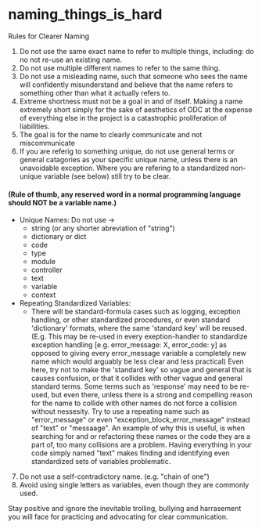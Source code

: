 # naming_things_is_hard
Rules for Clearer Naming


1. Do not use the same exact name to refer to multiple things, including: do no not re-use an existing name.
2. Do not use multiple different names to refer to the same thing.
3. Do not use a misleading name, such that someone who sees the name will confidently misunderstand and believe that the name refers to something other than what it actually refers to.
4. Extreme shortness must not be a goal in and of itself. Making a name extremely short simply for the sake of aesthetics of ODC at the expense of everything else in the project is a catastrophic proliferation of liabilities.
5. The goal is for the name to clearly communicate and not miscommunicate
6. If you are referig to something unique, do not use general terms or general catagories as your specific unique name, unless there is an unavoidable exception. Where you are refering to a standardized non-unique variable (see below) still try to be clear.
#### (Rule of thumb, any reserved word in a normal programming language should NOT be a variable name.)
- Unique Names: Do not use ->
  - string (or any shorter abreviation of "string")
  - dictionary or dict
  - code
  - type
  - module
  - controller
  - text
  - variable
  - context
- Repeating Standardized Variables:
  - There will be standard-formula cases such as logging, exception handling, or other standardized procedures, or even standard 'dictionary' formats, where the same 'standard key' will be reused. (E.g. This may be re-used in every exeption-handler to standardize exception handling [e.g. error_message: X, error_code: y] as opposed to giving every error_message variable a completely new name which would arguably be less clear and less practical) Even here, try not to make the 'standard key' so vague and general that is causes confusion, or that it collides with other vague and general standard terms. Some terms such as 'response' may need to be re-used, but even there, unless there is a strong and compelling reason for the name to collide with other names do not force a collision without nessesity. Try to use a repeating name such as "error_message" or even "exception_block_error_message" instead of "text" or "messaage". An example of why this is useful, is when searching for and or refactoring these names or the code they are a part of, too many collisions are a problem. Having everything in your code simply named "text" makes finding and identifying even standardized sets of variables problematic.
7. Do not use a self-contradictory name. (e.g. "chain of one")
8. Avoid using single letters as variables, even though they are commonly used.

Stay positive and ignore the inevitable trolling, bullying and harrasement you will face for practicing and advocating for clear communication. 
